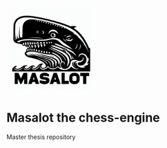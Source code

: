 <img src="assets/Masalot_logo.jpg" alt="Logo" width="200" />

# Masalot the chess-engine
Master thesis repository
